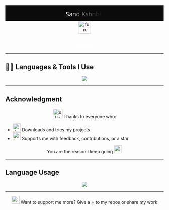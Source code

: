 <!-- README.md GitHub Profile (Black & White Theme) -->
<div align="center">

  <!-- Animated gradient text for name (black & white wave) -->
  <svg width="100%" height="120" viewBox="0 0 1200 120" xmlns="http://www.w3.org/2000/svg" preserveAspectRatio="xMidYMid slice">
    <defs>
      <linearGradient id="grad-bw" x1="0%" x2="100%">
        <stop offset="0%" stop-color="#ffffff">
          <animate attributeName="stop-color" values="#ffffff;#000000;#ffffff" dur="6s" repeatCount="indefinite" />
        </stop>
        <stop offset="100%" stop-color="#000000">
          <animate attributeName="stop-color" values="#000000;#ffffff;#000000" dur="6s" repeatCount="indefinite" />
        </stop>
      </linearGradient>
    </defs>
    <rect width="100%" height="100%" fill="#0b0b0b" />
    <text x="50%" y="60%" dominant-baseline="middle" text-anchor="middle" font-size="46" font-family="Segoe UI, Roboto, Arial" fill="url(#grad-bw)">
      Sand Kshnbh
    </text>
  </svg>

  <!-- Animated fun icon (black & white) -->
  <img src="https://media.giphy.com/media/LmNwrBhejkK9EFP504/giphy.gif" width="40" alt="fun b&w gif" />

  <p style="color:#fff;">Developer from Libya · I love coding, UI design, and creating interactive animations</p>
</div>

---

## 🧑‍💻 Languages & Tools I Use
<p align="center">
  <img src="https://skillicons.dev/icons?i=flutter,dart,kotlin,js,html,css,python,cpp,c,postgresql,git,github&theme=light" />
</p>

---

## Acknowledgment
<p align="center">
<img src="https://media.giphy.com/media/3oriO0OEd9QIDdllqo/giphy.gif" width="30" alt="star gif" /> Thanks to everyone who:
</p>

- <img src="https://media.giphy.com/media/l3vR85PnGsBwu1PFK/giphy.gif" width="25" alt="download gif" /> Downloads and tries my projects  
- <img src="https://media.giphy.com/media/26BRuo6sLetdllPAQ/giphy.gif" width="25" alt="heart gif" /> Supports me with feedback, contributions, or a star

<p align="center">You are the reason I keep going <img src="https://media.giphy.com/media/ICOgUNjpvO0PC/giphy.gif" width="25" alt="spark gif" /></p>

---

## Language Usage
<p align="center">
  <img src="https://github-readme-stats.vercel.app/api/top-langs/?username=sandkshnbh&layout=compact&theme=graywhite" />
</p>

---

<div align="center">
  <img src="https://media.giphy.com/media/3o7aCTfyhYawdOXcFW/giphy.gif" width="25" alt="rocket gif" /> Want to support me more? Give a ⭐ to my repos or share my work
</div>
